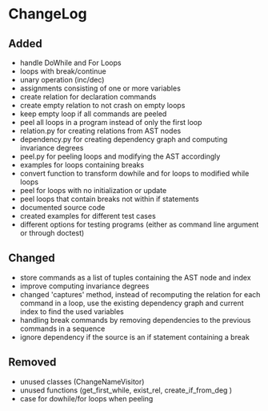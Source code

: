 # ChangeLog
## Added
- handle DoWhile and For Loops
- loops with break/continue
- unary operation (inc/dec)
- assignments consisting of one or more variables
- create relation for declaration commands
- create empty relation to not crash on empty loops
- keep empty loop if all commands are peeled
- peel all loops in a program instead of only the first loop
- relation.py for creating relations from AST nodes
- dependency.py for creating dependency graph and computing invariance degrees 
- peel.py for peeling loops and modifying the AST accordingly
- examples for loops containing breaks
- convert function to transform dowhile and for loops to modified while loops
- peel for loops with no initialization or update
- peel loops that contain breaks not within if statements
- documented source code
- created examples for different test cases 
- different options for testing programs (either as command line argument or through doctest)

## Changed
- store commands as a list of tuples containing the AST node and index
- improve computing invariance degrees
- changed 'captures' method, instead of recomputing the relation for each command in a loop, use the existing dependency graph and current index to find the used variables
- handling break commands by removing dependencies to the previous commands in a sequence
- ignore dependency if the source is an if statement containing a break

## Removed
- unused classes (ChangeNameVisitor)
- unused functions (get_first_while, exist_rel, create_if_from_deg )
- case for dowhile/for loops when peeling
